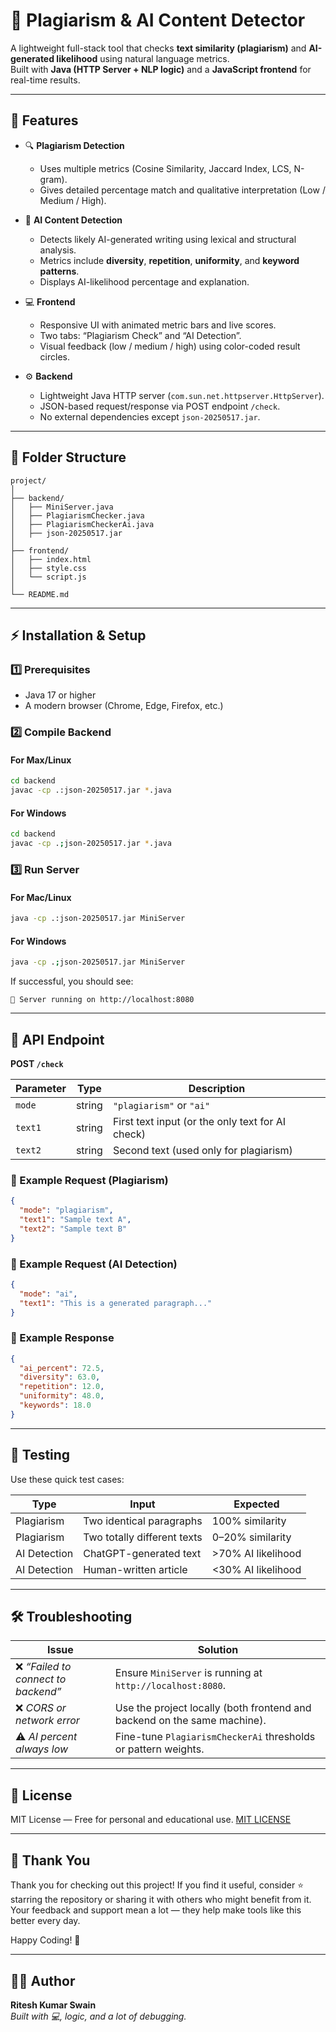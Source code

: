 # 🧠 Plagiarism & AI Content Detector

A lightweight full-stack tool that checks **text similarity (plagiarism)** and **AI-generated likelihood** using natural language metrics.  
Built with **Java (HTTP Server + NLP logic)** and a **JavaScript frontend** for real-time results.

---

## 🚀 Features

- 🔍 **Plagiarism Detection**
  - Uses multiple metrics (Cosine Similarity, Jaccard Index, LCS, N-gram).
  - Gives detailed percentage match and qualitative interpretation (Low / Medium / High).

- 🤖 **AI Content Detection**
  - Detects likely AI-generated writing using lexical and structural analysis.
  - Metrics include **diversity**, **repetition**, **uniformity**, and **keyword patterns**.
  - Displays AI-likelihood percentage and explanation.

- 💻 **Frontend**
  - Responsive UI with animated metric bars and live scores.
  - Two tabs: “Plagiarism Check” and “AI Detection”.
  - Visual feedback (low / medium / high) using color-coded result circles.

- ⚙️ **Backend**
  - Lightweight Java HTTP server (`com.sun.net.httpserver.HttpServer`).
  - JSON-based request/response via POST endpoint `/check`.
  - No external dependencies except `json-20250517.jar`.

---

## 🧩 Folder Structure

```
project/
│
├── backend/
│   ├── MiniServer.java
│   ├── PlagiarismChecker.java
│   ├── PlagiarismCheckerAi.java
│   ├── json-20250517.jar
│
├── frontend/
│   ├── index.html
│   ├── style.css
│   └── script.js
│
└── README.md
```

---

## ⚡ Installation & Setup

### 1️⃣ Prerequisites
- Java 17 or higher  
- A modern browser (Chrome, Edge, Firefox, etc.)

### 2️⃣ Compile Backend
#### For Max/Linux
```bash
cd backend
javac -cp .:json-20250517.jar *.java
```
#### For Windows
```bash
cd backend
javac -cp .;json-20250517.jar *.java
```

### 3️⃣ Run Server
#### For Mac/Linux
```bash
java -cp .:json-20250517.jar MiniServer
```
#### For Windows
```bash
java -cp .;json-20250517.jar MiniServer
```
If successful, you should see:
```
🚀 Server running on http://localhost:8080
```
---

## 📡 API Endpoint

**POST `/check`**

| Parameter | Type | Description |
|------------|------|-------------|
| `mode` | string | `"plagiarism"` or `"ai"` |
| `text1` | string | First text input (or the only text for AI check) |
| `text2` | string | Second text (used only for plagiarism) |

### 🔹 Example Request (Plagiarism)
```json
{
  "mode": "plagiarism",
  "text1": "Sample text A",
  "text2": "Sample text B"
}
```

### 🔹 Example Request (AI Detection)
```json
{
  "mode": "ai",
  "text1": "This is a generated paragraph..."
}
```

### 🔹 Example Response
```json
{
  "ai_percent": 72.5,
  "diversity": 63.0,
  "repetition": 12.0,
  "uniformity": 48.0,
  "keywords": 18.0
}
```
---

## 🧪 Testing

Use these quick test cases:

| Type | Input | Expected |
|------|--------|----------|
| Plagiarism | Two identical paragraphs | 100% similarity |
| Plagiarism | Two totally different texts | 0–20% similarity |
| AI Detection | ChatGPT-generated text | >70% AI likelihood |
| AI Detection | Human-written article | <30% AI likelihood |

---

## 🛠 Troubleshooting

| Issue | Solution |
|--------|-----------|
| ❌ *“Failed to connect to backend”* | Ensure `MiniServer` is running at `http://localhost:8080`. |
| ❌ *CORS or network error* | Use the project locally (both frontend and backend on the same machine). |
| ⚠️ *AI percent always low* | Fine-tune `PlagiarismCheckerAi` thresholds or pattern weights. |

---

## 📜 License
MIT License — Free for personal and educational use.
[MIT LICENSE](LICENCE)

---

## 🙏 Thank You
Thank you for checking out this project!
If you find it useful, consider ⭐ starring the repository or sharing it with others who might benefit from it.
Your feedback and support mean a lot — they help make tools like this better every day.

Happy Coding! 🚀

---

## 👨‍💻 Author
**Ritesh Kumar Swain**  
*Built with 💻, logic, and a lot of debugging.*
